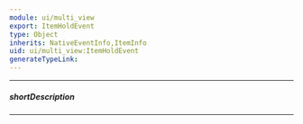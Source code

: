 ```yaml
---
module: ui/multi_view
export: ItemHoldEvent
type: Object
inherits: NativeEventInfo,ItemInfo
uid: ui/multi_view:ItemHoldEvent
generateTypeLink: 
---
```

---
##### shortDescription
<!-- Description goes here -->

---
<!-- Description goes here -->